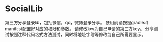 # SocialLib
第三方分享登录lib，包括微信，qq，微博登录分享。
使用前请按照gradle和manifest配置好对应的权限和参数。
请修改key为自己申请的第三方key。
分享测试按照注释代码格式方法测试，同时将地址字段等修改为自己所需要显示。

